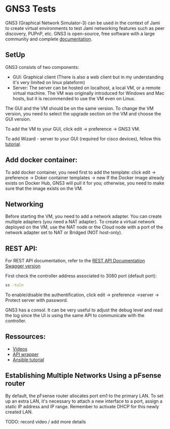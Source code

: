 # GNS3 Tests

GNS3 (Graphical Network Simulator-3) can be used in the context of Jami to create virtual environments to test Jami networking features such as peer discovery, PUPnP, etc. GNS3 is open-source, free software with a large community and complete [documentation](#https://docs.gns3.com/docs/).

## SetUp
GNS3 consists of two components:
- GUI: Graphical client (There is also a web client but in my understanding it's very limited on linux plateform)
- Server: The server can be hosted on localhost, a local VM, or a remote virtual machine. The VM was originally introduced for Windows and Mac hosts, but it is recommended to use the VM even on Linux.

The GUI and the VM should be on the same version. To change the VM version, you need to select the upgrade section on the VM and choose the GUI version.


To add the VM to your GUI, click  edit -> preference -> GNS3 VM.

To add Wizard - server to your GUI (required for cisco devices), fellow this [tutorial](https://docs.gns3.com/docs/getting-started/setup-wizard-local-server).


## Add docker container:
To add docker container, you need first to add the template: click edit -> preference -> Doker container templates -> new
If the Docker image already exists on Docker Hub, GNS3 will pull it for you; otherwise, you need to make sure that the image exists on the VM.

## Networking
Before starting the VM, you need to add a network adapter. You can create multiple adapters (you need a NAT adapter).
To create a virtual network deployed on the VM, use the NAT node or the Cloud node with a port of the network adapter set to NAT or Bridged (NOT host-only).

## REST API:
For REST API documentation, refer to the [REST API Documentation](https://gns3-server.readthedocs.io/en/stable/endpoints.html)
[Swagger version](https://gns3-server.readthedocs.io/en/stable/endpoints.html)


First check the controller address associated to 3080 port (default port):
```sh
ss -tuln
```
To enable/disable the authentification, click edit -> preference ->server -> Protect server with password.


GNS3 has a consol. It can be very useful to adjust the debug level and read the log since the UI is using the same API to communicate with the controller.

## Ressources:
- [Videos](https://www.youtube.com/watch?v=Ibe3hgP8gCA)
- [API wrapper](https://github.com/davidban77/gns3fy)
- [Ansible tutorial](https://davidban77.hashnode.dev/automate-your-network-labs-with-ansible-and-gns3-part-2-ck2kprqem00asnos1l89dp07k?source=more_articles_bottom_blogs)

## Establishing Multiple Networks Using a pFsense router

By default, the pFsense router allocates port em1 to the primary LAN. To set up an extra LAN, it's necessary to attach a new interface to a port, assign a static IP address and IP range. Remember to activate DHCP for this newly created LAN.


TODO: record video / add more details